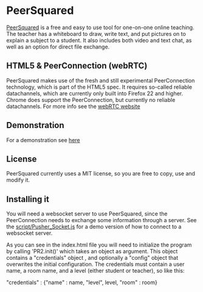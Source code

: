 # PeerSquared
[PeerSquared](http://www.peersquared.info) is a free and easy to use tool for one-on-one online teaching. The teacher has a whiteboard to draw, write text, and put pictures on to explain a subject to a student. It also includes both video and text chat, as well as an option for direct file exchange. 

## HTML5 & PeerConnection (webRTC)
PeerSquared makes use of the fresh and still experimental PeerConnection technology, which is part of the HTML5 spec. It requires so-called reliable datachannels, which are currently only built into Firefox 22 and higher. Chrome does support the PeerConnection, but currently no reliable datachannels. For more info see the [webRTC website](http://www.webrtc.org/)

## Demonstration
For a demonstration see [here](http://www.peersquared.info/index.php)

## License
PeerSquared currently uses a MIT license, so you are free to copy, use and modify it. 

## Installing it
You will need a websocket server to use PeerSquared, since the PeerConnection needs to exchange some information through a server. See the [script/Pusher_Socket.js](https://github.com/FabianGort/PeerSquared/blob/master/script/Pusher_Socket.js) for a demo version of how to connect to a websocket server. 

As you can see in the index.html file you will need to initialize the program by calling 'PR2.init()' which takes an object as argument. This object contains a "credentials" object , and optionally a "config" object that overwrites the initial configuration. The credentials must contain a user name, a room name, and a level (either student or teacher), so like this:

"credentials"  : {"name" : name, "level", level, "room" : room}




 

